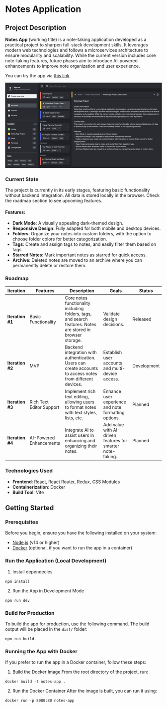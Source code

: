 # Notes Application

## Project Description

**Notes App** (working title) is a note-taking application developed as a practical project to sharpen full-stack development skills. It leverages modern web technologies and follows a microservices architecture to ensure modularity and scalability. While the current version includes core note-taking features, future phases aim to introduce AI-powered enhancements to improve note organization and user experience.

You can try the app via [this link](#).

![App screenshot](https://github.com/evgeniivall/notes-app-ui/blob/development/app-screenshot.png)

### Current State
The project is currently in its early stages, featuring basic functionality without backend integration. All data is stored locally in the browser. Check the roadmap section to see upcoming features.

#### Features:
- **Dark Mode**: A visually appealing dark-themed design.
- **Responsive Design**: Fully adapted for both mobile and desktop devices.
- **Folders**: Organize your notes into custom folders, with the option to choose folder colors for better categorization.
- **Tags**: Create and assign tags to notes, and easily filter them based on tags.
- **Starred Notes**: Mark important notes as starred for quick access.
- **Archive**: Deleted notes are moved to an archive where you can permanently delete or restore them.

### Roadmap

| **Iteration** | **Features** | **Description** | **Goals** | **Status** |
|---|---|---|---|---|
| **Iteration #1** | Basic Functionality | Core notes functionality including folders, tags, and search features. Notes are stored in browser storage. | Validate design decisions. | Released |
| **Iteration #2** | MVP | Backend integration with authentication. Users can create accounts to access notes from different devices. | Establish user accounts and multi-device access. | Development |
| **Iteration #3** | Rich Text Editor Support | Implement rich text editing, allowing users to format notes with text styles, lists, etc. | Enhance user experience and note formatting options. | Planned |
| **Iteration #4** | AI-Powered Enhancements | Integrate AI to assist users in enhancing and organizing their notes. | Add value with AI-driven features for smarter note-taking. | Planned |


### Technologies Used

- **Frontend**: React, React Router, Redux, CSS Modules
- **Containerization**: Docker
- **Build Tool**: Vite


## Getting Started
### Prerequisites
Before you begin, ensure you have the following installed on your system:

- [Node.js](https://nodejs.org/) (v14 or higher)
- [Docker](https://www.docker.com/) (optional, if you want to run the app in a container)

### Run the Application (Local Development)
1. Install dependecies
```
npm install
```
2. Run the App in Development Mode
```
npm run dev
```

### Build for Production
To build the app for production, use the following command. The build output will be placed in the `dist/` folder:
```
npm run build
```

### Running the App with Docker
If you prefer to run the app in a Docker container, follow these steps:
1. Build the Docker Image
From the root directory of the project, run:
```
docker build -t notes-app .
```
2. Run the Docker Container
After the image is built, you can run it using:
```
docker run -p 8080:80 notes-app
```
